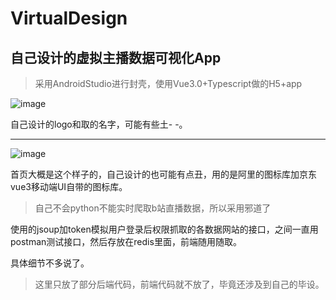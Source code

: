 # VirtualDesign
## 自己设计的虚拟主播数据可视化App


>采用AndroidStudio进行封壳，使用Vue3.0+Typescript做的H5+app

![image](https://user-images.githubusercontent.com/48997328/230912384-b75a0858-a640-43dc-a69a-f603591176ec.png)

自己设计的logo和取的名字，可能有些土- -。
***
![image](https://user-images.githubusercontent.com/48997328/230912308-b954d6b4-da0a-413f-bf46-4a8649e3668d.png)


首页大概是这个样子的，自己设计的也可能有点丑，用的是阿里的图标库加京东vue3移动端UI自带的图标库。

> 自己不会python不能实时爬取b站直播数据，所以采用邪道了

使用的jsoup加token模拟用户登录后权限抓取的各数据网站的接口，之间一直用postman测试接口，然后存放在redis里面，前端随用随取。

具体细节不多说了。

>这里只放了部分后端代码，前端代码就不放了，毕竟还涉及到自己的毕设。

